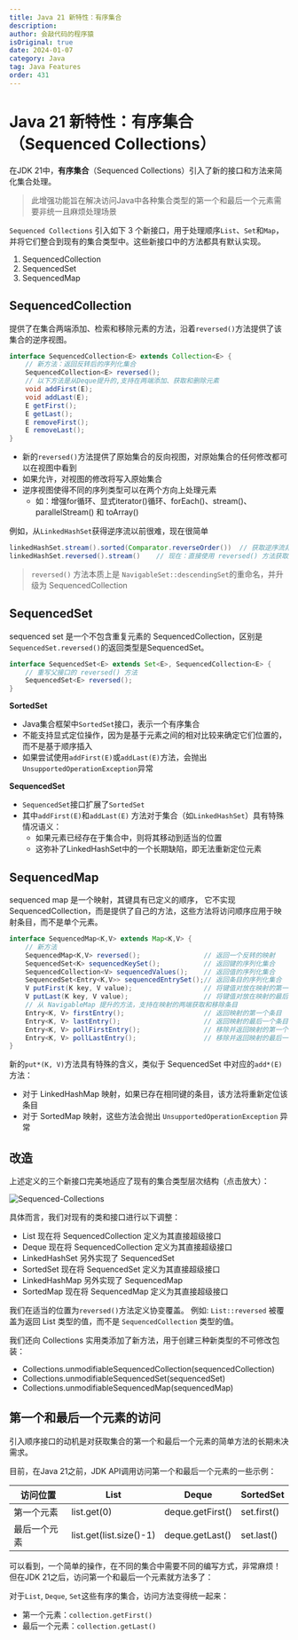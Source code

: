 ```yaml
---
title: Java 21 新特性：有序集合
description:
author: 会敲代码的程序猿
isOriginal: true
date: 2024-01-07
category: Java
tag: Java Features
order: 431
---
```


# Java 21 新特性：有序集合（Sequenced Collections）

在JDK 21中，**有序集合**（Sequenced Collections）引入了新的接口和方法来简化集合处理。

> 此增强功能旨在解决访问Java中各种集合类型的第一个和最后一个元素需要非统一且麻烦处理场景

`Sequenced Collections` 引入如下 3 个新接口，用于处理顺序`List`、`Set`和`Map`，
并将它们整合到现有的集合类型中。这些新接口中的方法都具有默认实现。

1. SequencedCollection
2. SequencedSet
3. SequencedMap

## SequencedCollection

提供了在集合两端添加、检索和移除元素的方法，沿着`reversed()`方法提供了该集合的逆序视图。

```java
interface SequencedCollection<E> extends Collection<E> {
    // 新方法：返回反转后的序列化集合
    SequencedCollection<E> reversed();
    // 以下方法是从Deque提升的,支持在两端添加、获取和删除元素
    void addFirst(E);
    void addLast(E);
    E getFirst();
    E getLast();
    E removeFirst();
    E removeLast();
}
```

* 新的`reversed()`方法提供了原始集合的反向视图，对原始集合的任何修改都可以在视图中看到
* 如果允许，对视图的修改将写入原始集合
* 逆序视图使得不同的序列类型可以在两个方向上处理元素
    * 如：增强for循环、显式iterator()循环、forEach()、stream()、parallelStream() 和 toArray()

例如，从`LinkedHashSet`获得逆序流以前很难，现在很简单

```java
linkedHashSet.stream().sorted(Comparator.reverseOrder())  // 获取逆序流非常困难
linkedHashSet.reversed().stream()    // 现在：直接使用 reversed() 方法获取逆序流
```

> `reversed()` 方法本质上是 `NavigableSet::descendingSet`的重命名，并升级为 SequencedCollection

## SequencedSet

sequenced set 是一个不包含重复元素的 SequencedCollection，区别是`SequencedSet.reversed()`的返回类型是SequencedSet。

```java
interface SequencedSet<E> extends Set<E>, SequencedCollection<E> {
    // 重写父接口的 reversed() 方法
    SequencedSet<E> reversed();
}
```

**SortedSet**

* Java集合框架中`SortedSet`接口，表示一个有序集合
* 不能支持显式定位操作，因为是基于元素之间的相对比较来确定它们位置的，而不是基于顺序插入
* 如果尝试使用`addFirst(E)`或`addLast(E)`方法，会抛出`UnsupportedOperationException`异常

**SequencedSet**

* `SequencedSet`接口扩展了`SortedSet`
* 其中`addFirst(E)`和`addLast(E)` 方法对于集合（如`LinkedHashSet`）具有特殊情况语义：
    * 如果元素已经存在于集合中，则将其移动到适当的位置
    * 这弥补了LinkedHashSet中的一个长期缺陷，即无法重新定位元素

## SequencedMap

sequenced map 是一个映射，其键具有已定义的顺序，
它不实现SequencedCollection，而是提供了自己的方法，这些方法将访问顺序应用于映射条目，而不是单个元素。

```java
interface SequencedMap<K,V> extends Map<K,V> {
    // 新方法
    SequencedMap<K,V> reversed();                // 返回一个反转的映射
    SequencedSet<K> sequencedKeySet();           // 返回键的序列化集合
    SequencedCollection<V> sequencedValues();    // 返回值的序列化集合
    SequencedSet<Entry<K,V>> sequencedEntrySet();// 返回条目的序列化集合
    V putFirst(K key, V value);                  // 将键值对放在映射的第一个位置
    V putLast(K key, V value);                   // 将键值对放在映射的最后一个位置
    // 从 NavigableMap 提升的方法，支持在映射的两端获取和移除条目
    Entry<K, V> firstEntry();                    // 返回映射的第一个条目
    Entry<K, V> lastEntry();                     // 返回映射的最后一个条目
    Entry<K, V> pollFirstEntry();                // 移除并返回映射的第一个条目
    Entry<K, V> pollLastEntry();                 // 移除并返回映射的最后一个条目
}
```

新的`put*(K, V)`方法具有特殊的含义，类似于 SequencedSet 中对应的`add*(E)`方法：

* 对于 LinkedHashMap 映射，如果已存在相同键的条目，该方法将重新定位该条目
* 对于 SortedMap 映射，这些方法会抛出 `UnsupportedOperationException` 异常

## 改造

上述定义的三个新接口完美地适应了现有的集合类型层次结构（点击放大）：

![Sequenced-Collections](http://img.geekyspace.cn/pictures/2024/SequencedCollectionDiagram20220216.png)

具体而言，我们对现有的类和接口进行以下调整：

* List 现在将 SequencedCollection 定义为其直接超级接口
* Deque 现在将 SequencedCollection 定义为其直接超级接口
* LinkedHashSet 另外实现了 SequencedSet
* SortedSet 现在将 SequencedSet 定义为其直接超级接口
* LinkedHashMap 另外实现了 SequencedMap
* SortedMap 现在将 SequencedMap 定义为其直接超级接口

我们在适当的位置为`reversed()`方法定义协变覆盖。
例如: `List::reversed` 被覆盖为返回 List 类型的值，而不是 `SequencedCollection` 类型的值。

我们还向 Collections 实用类添加了新方法，用于创建三种新类型的不可修改包装：

* Collections.unmodifiableSequencedCollection(sequencedCollection)
* Collections.unmodifiableSequencedSet(sequencedSet)
* Collections.unmodifiableSequencedMap(sequencedMap)

## 第一个和最后一个元素的访问

引入顺序接口的动机是对获取集合的第一个和最后一个元素的简单方法的长期未决需求。

目前，在Java 21之前，JDK API调用访问第一个和最后一个元素的一些示例：

| 访问位置   | List                    | Deque            | SortedSet   |
|--------|-------------------------|------------------|-------------|
| 第一个元素  | list.get(0)             | deque.getFirst() | set.first() |
| 最后一个元素 | list.get(list.size()-1) | deque.getLast()  | set.last()  |

可以看到，一个简单的操作，在不同的集合中需要不同的编写方式，非常麻烦！
但在JDK 21之后，访问第一个和最后一个元素就方法多了：

对于`List`, `Deque`, `Set`这些有序的集合，访问方法变得统一起来：

* 第一个元素：`collection.getFirst()`
* 最后一个元素：`collection.getLast()`
